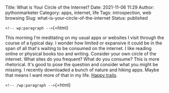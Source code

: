 Title: What is Your Circle of the Internet?
Date: 2021-11-06 11:29
Author: pythonmarketer
Category: apps, internet, life
Tags: introspection, web browsing
Slug: what-is-your-circle-of-the-internet
Status: published

`<!-- wp:paragraph -->`{=html}

This morning I'm meditating on my usual apps or websites I visit through the course of a typical day. I wonder how limited or expansive it could be in the span of all that's waiting to be consumed on the internet. I like reading online or physical books too and writing. Consider your own circle of the internet. What sites do you frequent? What do you consume? This is more rhetorical. It's good to pose the question and consider what you might be missing. I recently downloaded a bunch of nature and hiking apps. Maybe that means I want more of that in my life. [Happy trails](https://www.youtube.com/watch?v=hgw_yprN_-w&ab_channel=LiliDVLima).

`<!-- /wp:paragraph -->`{=html}
